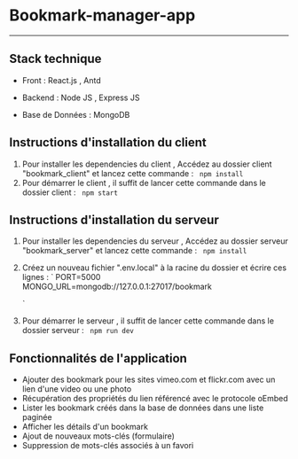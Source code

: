 # Bookmark-manager-app

---

## Stack technique

- Front :
  React.js ,
  Antd

- Backend :
  Node JS ,
  Express JS

- Base de Données :
  MongoDB

## Instructions d'installation du client

1. Pour installer les dependencies du client , Accédez au dossier client "bookmark_client" et lancez cette commande :
   ` npm install`
2. Pour démarrer le client , il suffit de lancer cette commande dans le dossier client :
   ` npm start`

## Instructions d'installation du serveur

1. Pour installer les dependencies du serveur , Accédez au dossier serveur "bookmark_server" et lancez cette commande :
   ` npm install`
2. Créez un nouveau fichier ".env.local" à la racine du dossier et écrire ces lignes :
   `
   PORT=5000
   MONGO_URL=mongodb://127.0.0.1:27017/bookmark

   `

3. Pour démarrer le serveur , il suffit de lancer cette commande dans le dossier serveur :
   ` npm run dev`

## Fonctionnalités de l'application

- Ajouter des bookmark pour les sites vimeo.com et flickr.com avec un lien d'une video ou une photo
- Récupération des propriétés du lien référencé avec le protocole oEmbed
- Lister les bookmark créés dans la base de données dans une liste paginée
- Afficher les détails d'un bookmark
- Ajout de nouveaux mots-clés (formulaire)
- Suppression de mots-clés associés à un favori
